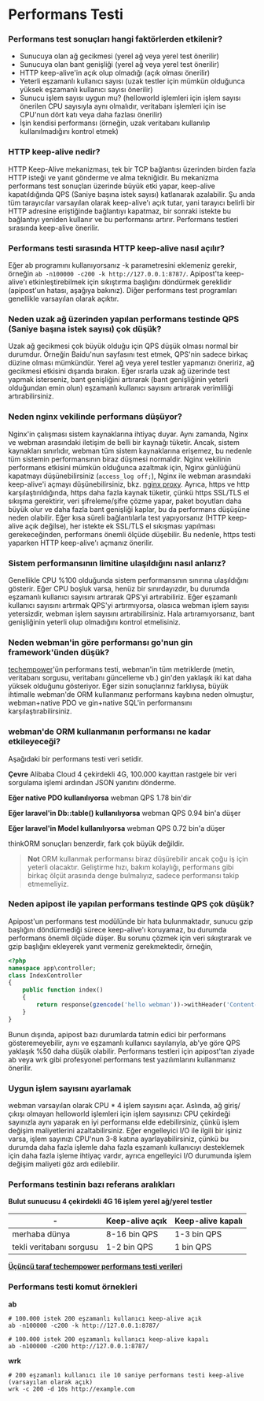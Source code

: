 # Performans Testi

### Performans test sonuçları hangi faktörlerden etkilenir?
- Sunucuya olan ağ gecikmesi (yerel ağ veya yerel test önerilir)
- Sunucuya olan bant genişliği (yerel ağ veya yerel test önerilir)
- HTTP keep-alive'in açık olup olmadığı (açık olması önerilir)
- Yeterli eşzamanlı kullanıcı sayısı (uzak testler için mümkün olduğunca yüksek eşzamanlı kullanıcı sayısı önerilir)
- Sunucu işlem sayısı uygun mu? (helloworld işlemleri için işlem sayısı önerilen CPU sayısıyla aynı olmalıdır, veritabanı işlemleri için ise CPU'nun dört katı veya daha fazlası önerilir)
- İşin kendisi performansı (örneğin, uzak veritabanı kullanılıp kullanılmadığını kontrol etmek)

### HTTP keep-alive nedir?
HTTP Keep-Alive mekanizması, tek bir TCP bağlantısı üzerinden birden fazla HTTP isteği ve yanıt gönderme ve alma tekniğidir. Bu mekanizma performans test sonuçları üzerinde büyük etki yapar, keep-alive kapatıldığında QPS (Saniye başına istek sayısı) katlanarak azalabilir.
Şu anda tüm tarayıcılar varsayılan olarak keep-alive'ı açık tutar, yani tarayıcı belirli bir HTTP adresine eriştiğinde bağlantıyı kapatmaz, bir sonraki istekte bu bağlantıyı yeniden kullanır ve bu performansı artırır.
Performans testleri sırasında keep-alive önerilir.

### Performans testi sırasında HTTP keep-alive nasıl açılır?
Eğer ab programını kullanıyorsanız -k parametresini eklemeniz gerekir, örneğin `ab -n100000 -c200 -k http://127.0.0.1:8787/`.
Apipost'ta keep-alive'ı etkinleştirebilmek için sıkıştırma başlığını döndürmek gereklidir (apipost'un hatası, aşağıya bakınız).
Diğer performans test programları genellikle varsayılan olarak açıktır.

### Neden uzak ağ üzerinden yapılan performans testinde QPS (Saniye başına istek sayısı) çok düşük?
Uzak ağ gecikmesi çok büyük olduğu için QPS düşük olması normal bir durumdur. Örneğin Baidu'nun sayfasını test etmek, QPS'nin sadece birkaç düzine olması mümkündür.
Yerel ağ veya yerel testler yapmanızı öneririz, ağ gecikmesi etkisini dışarıda bırakın.
Eğer ısrarla uzak ağ üzerinde test yapmak isterseniz, bant genişliğini artırarak (bant genişliğinin yeterli olduğundan emin olun) eşzamanlı kullanıcı sayısını artırarak verimliliği artırabilirsiniz.

### Neden nginx vekilinde performans düşüyor?
Nginx'in çalışması sistem kaynaklarına ihtiyaç duyar. Aynı zamanda, Nginx ve webman arasındaki iletişim de belli bir kaynağı tüketir.
Ancak, sistem kaynakları sınırlıdır, webman tüm sistem kaynaklarına erişemez, bu nedenle tüm sistemin performansının biraz düşmesi normaldir.
Nginx vekilinin performans etkisini mümkün olduğunca azaltmak için, Nginx günlüğünü kapatmayı düşünebilirsiniz (`access_log off;`), Nginx ile webman arasındaki keep-alive'i açmayı düşünebilirsiniz, bkz. [nginx proxy](nginx-proxy.md).
Ayrıca, https ve http karşılaştırıldığında, https daha fazla kaynak tüketir, çünkü https SSL/TLS el sıkışma gerektirir, veri şifreleme/şifre çözme yapar, paket boyutları daha büyük olur ve daha fazla bant genişliği kaplar, bu da performans düşüşüne neden olabilir.
Eğer kısa süreli bağlantılarla test yapıyorsanız (HTTP keep-alive açık değilse), her istekte ek SSL/TLS el sıkışması yapılması gerekeceğinden, performans önemli ölçüde düşebilir. Bu nedenle, https testi yaparken HTTP keep-alive'ı açmanız önerilir.

### Sistem performansının limitine ulaşıldığını nasıl anlarız?
Genellikle CPU %100 olduğunda sistem performansının sınırına ulaşıldığını gösterir. Eğer CPU boşluk varsa, henüz bir sınırdayızdır, bu durumda eşzamanlı kullanıcı sayısını artırarak QPS'yi artırabiliriz.
Eğer eşzamanlı kullanıcı sayısını artırmak QPS'yi artırmıyorsa, olasıca webman işlem sayısı yetersizdir, webman işlem sayısını artırabilirsiniz. Hala artıramıyorsanız, bant genişliğinin yeterli olup olmadığını kontrol etmelisiniz.

### Neden webman'in göre performansı go'nun gin framework'ünden düşük?
[techempower](https://www.techempower.com/benchmarks/#section=data-r21&hw=ph&test=db&l=zijnjz-6bj&a=2&f=1ekg-cbcw-2t4w-27wr68-pc0-iv9slc-0-1ekgw-39g-kxs00-o0zk-5jsetl-2x8doc-2)'ün performans testi, webman'in tüm metriklerde (metin, veritabanı sorgusu, veritabanı güncelleme vb.) gin'den yaklaşık iki kat daha yüksek olduğunu gösteriyor. Eğer sizin sonuçlarınız farklıysa, büyük ihtimalle webman'de ORM kullanmanız performans kaybına neden olmuştur, webman+native PDO ve gin+native SQL'in performansını karşılaştırabilirsiniz.

### webman'de ORM kullanmanın performansı ne kadar etkileyeceği?
Aşağıdaki bir performans testi veri setidir.

**Çevre**
Alibaba Cloud 4 çekirdekli 4G, 100.000 kayıttan rastgele bir veri sorgulama işlemi ardından JSON yanıtını dönderme.

**Eğer native PDO kullanılıyorsa**
webman QPS 1.78 bin'dir

**Eğer laravel'in Db::table() kullanılıyorsa**
webman QPS 0.94 bin'a düşer

**Eğer laravel'in Model kullanılıyorsa**
webman QPS 0.72 bin'a düşer

thinkORM sonuçları benzerdir, fark çok büyük değildir.

> **Not**
> ORM kullanmak performansı biraz düşürebilir ancak çoğu iş için yeterli olacaktır. Geliştirme hızı, bakım kolaylığı, performans gibi birkaç ölçüt arasında denge bulmalıyız, sadece performansı takip etmemeliyiz.

### Neden apipost ile yapılan performans testinde QPS çok düşük?
Apipost'un performans test modülünde bir hata bulunmaktadır, sunucu gzip başlığını döndürmediği sürece keep-alive'ı koruyamaz, bu durumda performans önemli ölçüde düşer.
Bu sorunu çözmek için veri sıkıştırarak ve gzip başlığını ekleyerek yanıt vermeniz gerekmektedir, örneğin,
```php
<?php
namespace app\controller;
class IndexController
{
    public function index()
    {
        return response(gzencode('hello webman'))->withHeader('Content-Encoding', 'gzip');
    }
}
```
Bunun dışında, apipost bazı durumlarda tatmin edici bir performans gösteremeyebilir, aynı ve eşzamanlı kullanıcı sayılarıyla, ab'ye göre QPS yaklaşık %50 daha düşük olabilir. Performans testleri için apipost'tan ziyade ab veya wrk gibi profesyonel performans test yazılımlarını kullanmanız önerilir.

### Uygun işlem sayısını ayarlamak
webman varsayılan olarak CPU * 4 işlem sayısını açar. Aslında, ağ giriş/çıkışı olmayan helloworld işlemleri için işlem sayısınızı CPU çekirdeği sayınızla aynı yaparak en iyi performansı elde edebilirsiniz, çünkü işlem değişim maliyetlerini azaltabilirsiniz.
Eğer engelleyici I/O ile ilgili bir işiniz varsa, işlem sayınızı CPU'nun 3-8 katına ayarlayabilirsiniz, çünkü bu durumda daha fazla işlemle daha fazla eşzamanlı kullanıcıyı desteklemek için daha fazla işleme ihtiyaç vardır, ayrıca engelleyici I/O durumunda işlem değişim maliyeti göz ardı edilebilir.

### Performans testinin bazı referans aralıkları

**Bulut sunucusu 4 çekirdekli 4G 16 işlem  yerel ağ/yerel testler**

| - | Keep-alive açık | Keep-alive kapalı |
|--|-----|-----|
| merhaba dünya | 8-16 bin QPS | 1-3 bin QPS |
| tekli veritabanı sorgusu | 1-2 bin QPS | 1 bin QPS |

[**Üçüncü taraf techempower performans testi verileri**](https://www.techempower.com/benchmarks/#section=data-r21&l=zik073-6bj&test=db)

### Performans testi komut örnekleri

**ab**
```
# 100.000 istek 200 eşzamanlı kullanıcı keep-alive açık
ab -n100000 -c200 -k http://127.0.0.1:8787/

# 100.000 istek 200 eşzamanlı kullanıcı keep-alive kapalı
ab -n100000 -c200 http://127.0.0.1:8787/
```

**wrk**
```
# 200 eşzamanlı kullanıcı ile 10 saniye performans testi keep-alive (varsayılan olarak açık)
wrk -c 200 -d 10s http://example.com
```
